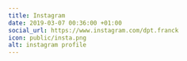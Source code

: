 ```yaml
---
title: Instagram
date: 2019-03-07 00:36:00 +01:00
social_url: https://www.instagram.com/dpt.franck
icon: public/insta.png
alt: instagram profile
---
```


